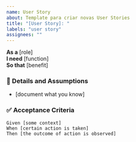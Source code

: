 ```yaml
---
name: User Story
about: Template para criar novas User Stories
title: "[User Story]: "
labels: "user story"
assignees: ""
---
```


**As a** [role]  
**I need** [function]  
**So that** [benefit]  
    
### 📌 Details and Assumptions
* [document what you know]  

### ✅ Acceptance Criteria
```gherkin
Given [some context]  
When [certain action is taken]  
Then [the outcome of action is observed]  


